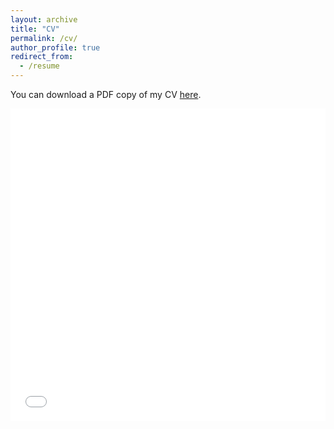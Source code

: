 ```yaml
---
layout: archive
title: "CV"
permalink: /cv/
author_profile: true
redirect_from:
  - /resume
---
```


You can download a PDF copy of my CV [here](/files/pdf/LutzCV.pdf).

<iframe src="/files/pdf/LutzCV.pdf" width="100%" height="500" frameborder="no" border="0" marginwidth="0" marginheight="0"></iframe>


